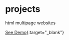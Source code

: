 # projects
 html multipage websites 
 
  [See Demo](https://bushido2014.github.io/projects/attorney/){:target="_blank"}
